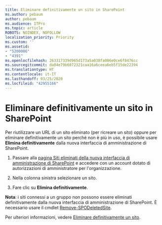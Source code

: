 ```yaml
---
title: Eliminare definitivamente un sito in SharePoint
ms.author: pebaum
author: pebaum
ms.audience: ITPro
ms.topic: article
ROBOTS: NOINDEX, NOFOLLOW
localization_priority: Priority
ms.custom: ''
ms.assetid:
- "5200006"
- "4391"
ms.openlocfilehash: 263317339d965d173a5a038fa006e0ce6f8476cc
ms.sourcegitcommit: da04e79b6072321caa16a6ceea6eb5f15de22394
ms.translationtype: HT
ms.contentlocale: it-IT
ms.lasthandoff: 03/25/2020
ms.locfileid: "42955166"
---
```

# <a name="permanently-delete-a-site-in-sharepoint"></a>Eliminare definitivamente un sito in SharePoint

Per riutilizzare un URL di un sito eliminato (per ricreare un sito) oppure per eliminare definitivamente un sito perché non è più in uso, è possibile usare **Elimina definitivamente** dalla nuova interfaccia di amministrazione di SharePoint. 

1. Passare alla [pagina Siti eliminati della nuova interfaccia di amministrazione di SharePoint](https://admin.microsoft.com/sharepoint?page=recycleBin&modern=true) e accedere con un account dotato di autorizzazioni di amministratore per l'organizzazione. 

2. Nella colonna sinistra selezionare un sito. 

3. Fare clic su **Elimina definitivamente**. 

**Nota**: i siti connessi a un gruppo non possono essere eliminati definitivamente dalla nuova interfaccia di amministrazione di SharePoint. È necessario usare il cmdlet [Remove-SPODeletedSite](https://docs.microsoft.com/powershell/module/sharepoint-online/remove-spodeletedsite).  

Per ulteriori informazioni, vedere [Eliminare definitivamente un sito](https://docs.microsoft.com/sharepoint/delete-site-collection#permanently-delete-a-site). 
